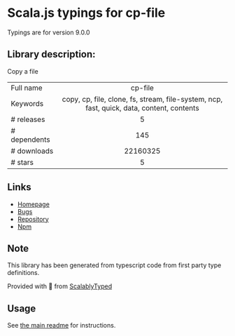 
# Scala.js typings for cp-file

Typings are for version 9.0.0

## Library description:
Copy a file

|                    |                 |
| ------------------ | :-------------: |
| Full name          | cp-file |
| Keywords           | copy, cp, file, clone, fs, stream, file-system, ncp, fast, quick, data, content, contents |
| # releases         | 5 |
| # dependents       | 145 |
| # downloads        | 22160325 |
| # stars            | 5 |

## Links
- [Homepage](https://github.com/sindresorhus/cp-file#readme)
- [Bugs](https://github.com/sindresorhus/cp-file/issues)
- [Repository](https://github.com/sindresorhus/cp-file)
- [Npm](https://www.npmjs.com/package/cp-file)
    


## Note
This library has been generated from typescript code from first party type definitions.

Provided with :purple_heart: from [ScalablyTyped](https://github.com/oyvindberg/ScalablyTyped)

## Usage
See [the main readme](../../readme.md) for instructions.


